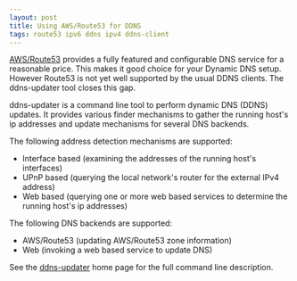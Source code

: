 ```yaml
---
layout: post
title: Using AWS/Route53 for DDNS
tags: route53 ipv6 ddns ipv4 ddns-client
---
```

[AWS/Route53](https://aws.amazon.com/route53/) provides a fully featured and configurable DNS service for a reasonable price.
This makes it good choice for your Dynamic DNS setup. However Route53 is not yet well supported by the usual DDNS clients.
The ddns-updater tool closes this gap.

<!--more-->

ddns-updater is a command line tool to perform dynamic DNS (DDNS) updates. It provides various finder mechanisms to gather the
running host's ip addresses and update mechanisms for several DNS backends.

The following address detection mechanisms are supported:
* Interface based (examining the addresses of the running host's interfaces)
* UPnP based (querying the local network's router for the external IPv4 address)
* Web based (querying one or more web based services to determine the running host's ip addresses)

The following DNS backends are supported:
* AWS/Route53 (updating AWS/Route53 zone information)
* Web (invoking a web based service to update DNS)

See the [ddns-updater](https://ddns-updater.carne.de) home page for the full command line description.

